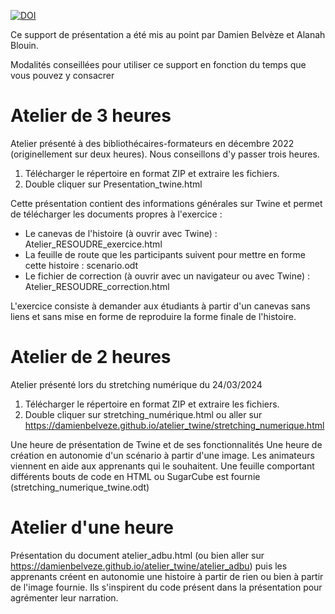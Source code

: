 [![DOI](https://zenodo.org/badge/579917198.svg)](https://zenodo.org/badge/latestdoi/579917198)


Ce support de présentation a été mis au point par Damien Belvèze et Alanah Blouin.

Modalités conseillées pour utiliser ce support en fonction du temps que vous pouvez y consacrer

# Atelier de 3 heures 

Atelier présenté à des bibliothécaires-formateurs en décembre 2022 (originellement sur deux heures). Nous conseillons d'y passer trois heures.

1. Télécharger le répertoire en format ZIP et extraire les fichiers.  
2. Double cliquer sur Presentation_twine.html

Cette présentation contient des informations générales sur Twine et permet de télécharger les documents propres à l'exercice :

- Le canevas de l'histoire (à ouvrir avec Twine) : Atelier_RESOUDRE_exercice.html  
- La feuille de route que les participants suivent pour mettre en forme cette histoire : scenario.odt  
- Le fichier de correction (à ouvrir avec un navigateur ou avec Twine) : Atelier_RESOUDRE_correction.html

L'exercice consiste à demander aux étudiants à partir d'un canevas sans liens et sans mise en forme de reproduire la forme finale de l'histoire. 

# Atelier de 2 heures

Atelier présenté lors du stretching numérique du 24/03/2024

1. Télécharger le répertoire en format ZIP et extraire les fichiers.  
2. Double cliquer sur stretching_numérique.html ou aller sur https://damienbelveze.github.io/atelier_twine/stretching_numerique.html

Une heure de présentation de Twine et de ses fonctionnalités
Une heure de création en autonomie d'un scénario à partir d'une image. Les animateurs viennent en aide aux apprenants qui le souhaitent. 
Une feuille comportant différents bouts de code en HTML ou SugarCube est fournie (stretching_numerique_twine.odt)

# Atelier d'une heure

Présentation du document atelier_adbu.html (ou bien aller sur https://damienbelveze.github.io/atelier_twine/atelier_adbu) puis les apprenants créent en autonomie une histoire à partir de rien ou bien à partir de l'image fournie. 
Ils s'inspirent du code présent dans la présentation pour agrémenter leur narration. 



